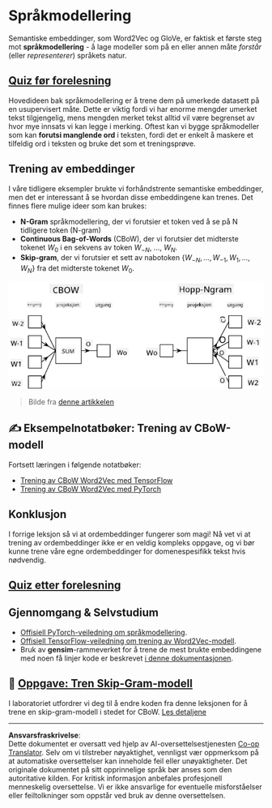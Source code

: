 <!--
CO_OP_TRANSLATOR_METADATA:
{
  "original_hash": "31b46ba1f3aa78578134d4829f88be53",
  "translation_date": "2025-08-28T15:53:44+00:00",
  "source_file": "lessons/5-NLP/15-LanguageModeling/README.md",
  "language_code": "no"
}
-->
# Språkmodellering

Semantiske embeddinger, som Word2Vec og GloVe, er faktisk et første steg mot **språkmodellering** - å lage modeller som på en eller annen måte *forstår* (eller *representerer*) språkets natur.

## [Quiz før forelesning](https://red-field-0a6ddfd03.1.azurestaticapps.net/quiz/115)

Hovedideen bak språkmodellering er å trene dem på umerkede datasett på en usupervisert måte. Dette er viktig fordi vi har enorme mengder umerket tekst tilgjengelig, mens mengden merket tekst alltid vil være begrenset av hvor mye innsats vi kan legge i merking. Oftest kan vi bygge språkmodeller som kan **forutsi manglende ord** i teksten, fordi det er enkelt å maskere et tilfeldig ord i teksten og bruke det som et treningsprøve.

## Trening av embeddinger

I våre tidligere eksempler brukte vi forhåndstrente semantiske embeddinger, men det er interessant å se hvordan disse embeddingene kan trenes. Det finnes flere mulige ideer som kan brukes:

* **N-Gram** språkmodellering, der vi forutsier et token ved å se på N tidligere token (N-gram)
* **Continuous Bag-of-Words** (CBoW), der vi forutsier det midterste tokenet $W_0$ i en sekvens av token $W_{-N}$, ..., $W_N$.
* **Skip-gram**, der vi forutsier et sett av nabotoken {$W_{-N},\dots, W_{-1}, W_1,\dots, W_N$} fra det midterste tokenet $W_0$.

![bilde fra artikkel om konvertering av ord til vektorer](../../../../../translated_images/example-algorithms-for-converting-words-to-vectors.fbe9207a726922f6f0f5de66427e8a6eda63809356114e28fb1fa5f4a83ebda7.no.png)

> Bilde fra [denne artikkelen](https://arxiv.org/pdf/1301.3781.pdf)

## ✍️ Eksempelnotatbøker: Trening av CBoW-modell

Fortsett læringen i følgende notatbøker:

* [Trening av CBoW Word2Vec med TensorFlow](CBoW-TF.ipynb)
* [Trening av CBoW Word2Vec med PyTorch](CBoW-PyTorch.ipynb)

## Konklusjon

I forrige leksjon så vi at ordembeddinger fungerer som magi! Nå vet vi at trening av ordembeddinger ikke er en veldig kompleks oppgave, og vi bør kunne trene våre egne ordembeddinger for domenespesifikk tekst hvis nødvendig.

## [Quiz etter forelesning](https://red-field-0a6ddfd03.1.azurestaticapps.net/quiz/215)

## Gjennomgang & Selvstudium

* [Offisiell PyTorch-veiledning om språkmodellering](https://pytorch.org/tutorials/beginner/nlp/word_embeddings_tutorial.html).
* [Offisiell TensorFlow-veiledning om trening av Word2Vec-modell](https://www.TensorFlow.org/tutorials/text/word2vec).
* Bruk av **gensim**-rammeverket for å trene de mest brukte embeddingene med noen få linjer kode er beskrevet [i denne dokumentasjonen](https://pytorch.org/tutorials/beginner/nlp/word_embeddings_tutorial.html).

## 🚀 [Oppgave: Tren Skip-Gram-modell](lab/README.md)

I laboratoriet utfordrer vi deg til å endre koden fra denne leksjonen for å trene en skip-gram-modell i stedet for CBoW. [Les detaljene](lab/README.md)

---

**Ansvarsfraskrivelse**:  
Dette dokumentet er oversatt ved hjelp av AI-oversettelsestjenesten [Co-op Translator](https://github.com/Azure/co-op-translator). Selv om vi tilstreber nøyaktighet, vennligst vær oppmerksom på at automatiske oversettelser kan inneholde feil eller unøyaktigheter. Det originale dokumentet på sitt opprinnelige språk bør anses som den autoritative kilden. For kritisk informasjon anbefales profesjonell menneskelig oversettelse. Vi er ikke ansvarlige for eventuelle misforståelser eller feiltolkninger som oppstår ved bruk av denne oversettelsen.